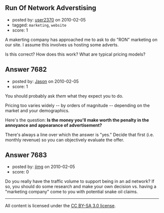 ## Run Of Network Adverstising

- posted by: [user2370](https://stackexchange.com/users/-1/2370-user2370) on 2010-02-05
- tagged: `marketing`, `website`
- score: 1

A makerting company has approached me to ask to do "RON" marketing on our site. I assume this involves us hosting some adverts.

Is this correct?
How does this work?
What are typical pricing models?




## Answer 7682

- posted by: [Jason](https://stackexchange.com/users/-1/2-jason) on 2010-02-05
- score: 1

You should probably ask *them* what they expect you to do.

Pricing too varies widely -- by orders of magnitude -- depending on the market and your demographics.

Here's the question: **Is the money you'll make worth the penalty in the annoyance and appearance of advertisement?**

There's always a line over which the answer is "yes."  Decide that first (i.e. monthly revenue) so you can objectively evaluate the offer.


## Answer 7683

- posted by: [jimg](https://stackexchange.com/users/-1/2380-jimg) on 2010-02-05
- score: 0

Do you really have the traffic volume to support being in an ad network? If so, you should do some research and make your own decision vs. having a "marketing company" come to you with potential snake oil claims. 






---

All content is licensed under the [CC BY-SA 3.0 license](https://creativecommons.org/licenses/by-sa/3.0/).
